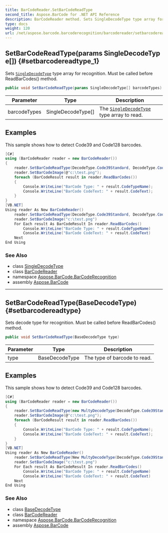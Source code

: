 ```yaml
---
title: BarCodeReader.SetBarCodeReadType
second_title: Aspose.BarCode for .NET API Reference
description: BarCodeReader method. Sets SingleDecodeType type array for recognition. Must be called before ReadBarCodes method
type: docs
weight: 120
url: /net/aspose.barcode.barcoderecognition/barcodereader/setbarcodereadtype/
---
```

## SetBarCodeReadType(params SingleDecodeType[]) {#setbarcodereadtype_1}

Sets [`SingleDecodeType`](../../singledecodetype/) type array for recognition. Must be called before ReadBarCodes() method.

```csharp
public void SetBarCodeReadType(params SingleDecodeType[] barcodeTypes)
```

| Parameter | Type | Description |
| --- | --- | --- |
| barcodeTypes | SingleDecodeType[] | The [`SingleDecodeType`](../../singledecodetype/) type array to read. |

## Examples

This sample shows how to detect Code39 and Code128 barcodes.

```csharp
[C#]
using (BarCodeReader reader = new BarCodeReader())
{
    reader.SetBarCodeReadType(DecodeType.Code39Standard, DecodeType.Code128);
    reader.SetBarCodeImage(@"c:\test.png");
    foreach (BarCodeResult result in reader.ReadBarCodes())
    {
        Console.WriteLine("BarCode Type: " + result.CodeTypeName);
        Console.WriteLine("BarCode CodeText: " + result.CodeText);
    }
}
[VB.NET]
Using reader As New BarCodeReader()
    reader.SetBarCodeReadType(DecodeType.Code39Standard, DecodeType.Code128)
    reader.SetBarCodeImage("c:\test.png")
    For Each result As BarCodeResult In reader.ReadBarCodes()
        Console.WriteLine("BarCode Type: " + result.CodeTypeName)
        Console.WriteLine("BarCode CodeText: " + result.CodeText)
    Next
End Using
```

### See Also

* class [SingleDecodeType](../../singledecodetype/)
* class [BarCodeReader](../)
* namespace [Aspose.BarCode.BarCodeRecognition](../../barcodereader/)
* assembly [Aspose.BarCode](../../../)

---

## SetBarCodeReadType(BaseDecodeType) {#setbarcodereadtype}

Sets decode type for recognition. Must be called before ReadBarCodes() method.

```csharp
public void SetBarCodeReadType(BaseDecodeType type)
```

| Parameter | Type | Description |
| --- | --- | --- |
| type | BaseDecodeType | The type of barcode to read. |

## Examples

This sample shows how to detect Code39 and Code128 barcodes.

```csharp
[C#]
using (BarCodeReader reader = new BarCodeReader())
{
    reader.SetBarCodeReadType(new MultyDecodeType(DecodeType.Code39Standard, DecodeType.Code128));
    reader.SetBarCodeImage(@"c:\test.png");
    foreach (BarCodeResult result in reader.ReadBarCodes())
    {
        Console.WriteLine("BarCode Type: " + result.CodeTypeName);
        Console.WriteLine("BarCode CodeText: " + result.CodeText);
    }
}
[VB.NET]
Using reader As New BarCodeReader()
    reader.SetBarCodeReadType(New MultyDecodeType(DecodeType.Code39Standard, DecodeType.Code128))
    reader.SetBarCodeImage("c:\test.png")
    For Each result As BarCodeResult In reader.ReadBarCodes()
        Console.WriteLine("BarCode Type: " + result.CodeTypeName)
        Console.WriteLine("BarCode CodeText: " + result.CodeText)
    Next
End Using
```

### See Also

* class [BaseDecodeType](../../basedecodetype/)
* class [BarCodeReader](../)
* namespace [Aspose.BarCode.BarCodeRecognition](../../barcodereader/)
* assembly [Aspose.BarCode](../../../)


